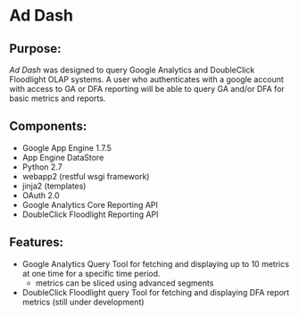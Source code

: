 Ad Dash
==============

Purpose:
--------------
*Ad Dash* was designed to query Google Analytics and DoubleClick Floodlight OLAP systems. A user who authenticates with a google account with access to GA or DFA reporting will be able to query GA and/or DFA for basic metrics and reports.  

Components:
--------------
 * Google App Engine 1.7.5
 * App Engine DataStore
 * Python 2.7
 * webapp2 (restful wsgi framework)
 * jinja2 (templates)
 * OAuth 2.0
 * Google Analytics Core Reporting API
 * DoubleClick Floodlight Reporting API

Features:
--------------
 * Google Analytics Query Tool for fetching and displaying up to 10 metrics at one time for a specific time period.
    * metrics can be sliced using advanced segments
 * DoubleClick Floodlight query Tool for fetching and displaying DFA report metrics (still under development)
